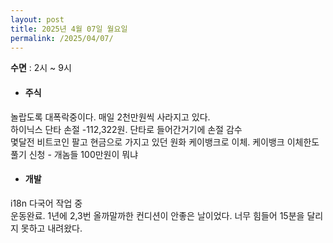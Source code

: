 ```yaml
---
layout: post
title: 2025년 4월 07일 월요일
permalink: /2025/04/07/
---
```

**수면** : 2시 ~ 9시
* #### 주식
놀랍도록 대폭락중이다. 매일 2천만원씩 사라지고 있다.<br/>
하이닉스 단타 손절 -112,322원. 단타로 들어간거기에 손절 감수<br/>
몇달전 비트코인 팔고 현금으로 가지고 있던 원화 케이뱅크로 이체. 케이뱅크 이체한도 풀기 신청 - 개놈들 100만원이 뭐냐
* #### 개발
i18n 다국어 작업 중<br/>
운동완료. 1년에 2,3번 올까말까한 컨디션이 안좋은 날이었다. 너무 힘들어 15분을 달리지 못하고 내려왔다.